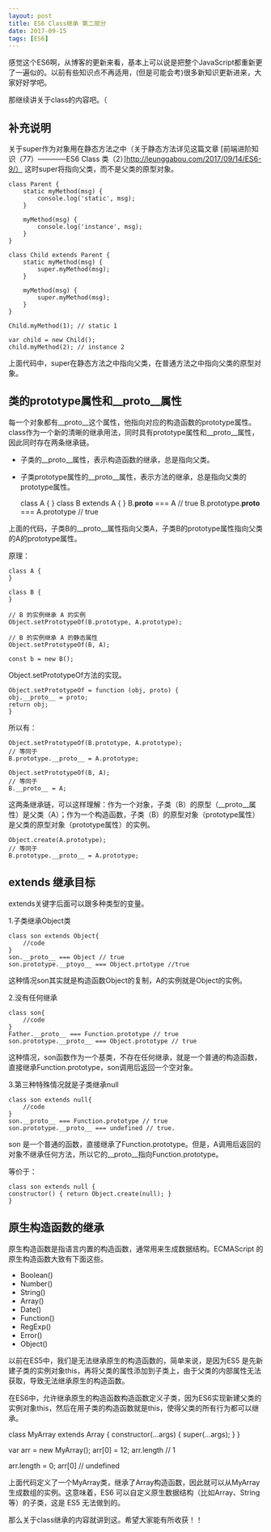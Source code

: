 ```yaml
---
layout: post
title: ES6 Class继承 第二部分
date: 2017-09-15
tags: [ES6]
---
```


感觉这个ES6啊，从博客的更新来看，基本上可以说是把整个JavaScript都重新更了一遍似的。以前有些知识点不再适用，(但是可能会考)很多新知识更新进来，大家好好学吧。

那继续讲关于class的内容吧。（

## 补充说明

关于super作为对象用在静态方法之中（关于静态方法详见这篇文章
[前端进阶知识（77）————ES6 Class 类（2）]http://leunggabou.com/2017/09/14/ES6-9/）
这时super将指向父类，而不是父类的原型对象。

    class Parent {
        static myMethod(msg) {
            console.log('static', msg);
        }

        myMethod(msg) {
            console.log('instance', msg);
        }
    }

    class Child extends Parent {
        static myMethod(msg) {
            super.myMethod(msg);
        }

        myMethod(msg) {
            super.myMethod(msg);
        }
    }

    Child.myMethod(1); // static 1

    var child = new Child();
    child.myMethod(2); // instance 2

上面代码中，super在静态方法之中指向父类，在普通方法之中指向父类的原型对象。

## 类的prototype属性和__proto__属性

每一个对象都有__proto__这个属性，他指向对应的构造函数的prototype属性。class作为一个新的清晰的继承用法，同时具有prototype属性和__proto__属性，因此同时存在两条继承链。

- 子类的__proto__属性，表示构造函数的继承，总是指向父类。
- 子类prototype属性的__proto__属性，表示方法的继承，总是指向父类的prototype属性。

    class A {
    }
    class B extends A {
    }
    B.__proto__ === A // true
    B.prototype.__proto__ === A.prototype // true

上面的代码，子类B的__proto__属性指向父类A，子类B的prototype属性指向父类的A的prototype属性。

原理：

    class A {
    }

    class B {
    }

    // B 的实例继承 A 的实例
    Object.setPrototypeOf(B.prototype, A.prototype);

    // B 的实例继承 A 的静态属性
    Object.setPrototypeOf(B, A);

    const b = new B();

Object.setPrototypeOf方法的实现。

    Object.setPrototypeOf = function (obj, proto) {
    obj.__proto__ = proto;
    return obj;
    }

所以有：

    Object.setPrototypeOf(B.prototype, A.prototype);
    // 等同于
    B.prototype.__proto__ = A.prototype;

    Object.setPrototypeOf(B, A);
    // 等同于
    B.__proto__ = A;

这两条继承链，可以这样理解：作为一个对象，子类（B）的原型（__proto__属性）是父类（A）；作为一个构造函数，子类（B）的原型对象（prototype属性）是父类的原型对象（prototype属性）的实例。

    Object.create(A.prototype);
    // 等同于
    B.prototype.__proto__ = A.prototype;


## extends 继承目标

extends关键字后面可以跟多种类型的变量。

1.子类继承Object类

    class son extends Object{
        //code
    }
    son.__proto__ === Object // true
    son.prototype.__ptoyo__ === Object.prtotype //true
    
这种情况son其实就是构造函数Object的复制，A的实例就是Object的实例。

2.没有任何继承

    class son{
        //code
    }
    Father.__proto__ === Function.prototype // true
    son.prototype.__proto__ === Object.prototype // true

这种情况，son函数作为一个基类，不存在任何继承，就是一个普通的构造函数，直接继承Function.prototype，son调用后返回一个空对象。

3.第三种特殊情况就是子类继承null

    class son extends null{
        //code
    }
    son.__proto__ === Function.prototype // true
    son.prototype.__proto__ === undefined // true.

son 是一个普通的函数，直接继承了Function.prototype。但是，A调用后返回的对象不继承任何方法，所以它的__proto__指向Function.prototype。

等价于：

    class son extends null {
    constructor() { return Object.create(null); }
    }

## 原生构造函数的继承

原生构造函数是指语言内置的构造函数，通常用来生成数据结构。ECMAScript 的原生构造函数大致有下面这些。

- Boolean()
- Number()
- String()
- Array()
- Date()
- Function()
- RegExp()
- Error()
- Object()

以前在ES5中，我们是无法继承原生的构造函数的，简单来说，是因为ES5 是先新建子类的实例对象this，再将父类的属性添加到子类上，由于父类的内部属性无法获取，导致无法继承原生的构造函数。

在ES6中，允许继承原生的构造函数构造函数定义子类，因为ES6实现新建父类的实例对象this，然后在用子类的构造函数就是this，使得父类的所有行为都可以继承。

class MyArray extends Array {
  constructor(...args) {
    super(...args);
  }
}

var arr = new MyArray();
arr[0] = 12;
arr.length // 1

arr.length = 0;
arr[0] // undefined

上面代码定义了一个MyArray类，继承了Array构造函数，因此就可以从MyArray生成数组的实例。这意味着，ES6 可以自定义原生数据结构（比如Array、String等）的子类，这是 ES5 无法做到的。

那么关于class继承的内容就讲到这。希望大家能有所收获！！



















